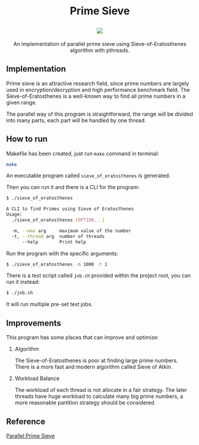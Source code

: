 <h1 align="center">
    <p>Prime Sieve</p>
    <img src="https://img.icons8.com/cotton/64/000000/cloud-binary-code.png"
    style="width: auto; height: auto; max-width: 100%; max-height: 100%">
</h1>

<div align="center">
  <p>An implementation of parallel prime sieve using Sieve-of-Eratosthenes algorithm with pthreads.</p>
</div>

## Implementation

Prime sieve is an attractive research field, since prime numbers are largely used in encryption/decryption
and high performance benchmark field. The Sieve-of-Eratosthenes is a well-known way to find all prime numbers in a
given range.

The parallel way of this program is straightforward, the range will be divided into many parts, each
part will be handled by one thread.
 
## How to run

Makefile has been created, just run `make` command in terminal:

```sh
make
```

An executable program called `sieve_of_eratosthenes` is generated.

Then you can run it and there is a CLI for the program:

```sh
$ ./sieve_of_eratosthenes 

A CLI to find Primes using Sieve of Eratosthenes
Usage:
  ./sieve_of_eratosthenes [OPTION...]

  -m, --max arg     maximum value of the number
  -t, --thread arg  number of threads
      --help        Print help
```

Run the program with the specific arguments:

```sh
$ ./sieve_of_eratosthenes -m 1000 -t 1
```

There is a test script called `job.sh` provided within the project root, you can run it instead:

```sh
$ ./job.sh
```

It will run multiple pre-set test jobs.

## Improvements

This program has some places that can improve and optimize:

1. Algorithm

   The Sieve-of-Eratosthenes is poor at finding large prime numbers. There is a more fast and modern algorithm called
   Sieve of Atkin.
   
2. Workload Balance
    
    The workload of each thread is not allocate in a fair strategy. The later threads have huge workload
    to calculate many big prime numbers, a more reasonable partition strategy should be considered.

## Reference

[Parallel Prime Sieve](http://www.massey.ac.nz/~mjjohnso/notes/59735/seminars/01077635.pdf)

 <a href="https://icons8.com/icon/91875/cloud-binary-code" style="display:none;">Cloud Binary Code icon by Icons8</a>
